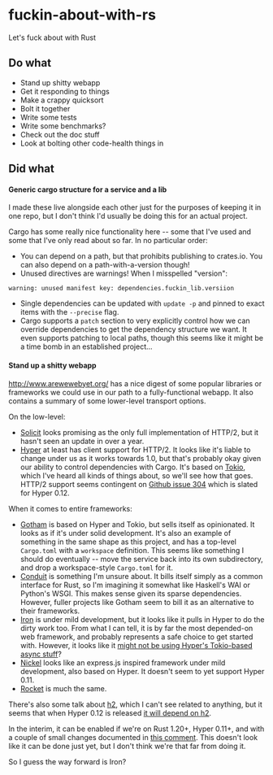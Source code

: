 # fuckin-about-with-rs
Let's fuck about with Rust

## Do what
 * Stand up shitty webapp
 * Get it responding to things
 * Make a crappy quicksort
 * Bolt it together
 * Write some tests
 * Write some benchmarks?
 * Check out the doc stuff
 * Look at bolting other code-health things in

## Did what

#### Generic cargo structure for a service and a lib

I made these live alongside each other just for the purposes of keeping it in
one repo, but I don't think I'd usually be doing this for an actual project.

Cargo has some really nice functionality here -- some that I've used and some
that I've only read about so far. In no particular order:

 * You can depend on a path, but that prohibits publishing to crates.io. You can
   also depend on a path-with-a-version though!
 * Unused directives are warnings! When I misspelled "version":
 ```
 warning: unused manifest key: dependencies.fuckin_lib.versiion
 ```
 * Single dependencies can be updated with `update -p` and pinned to exact
   items with the `--precise` flag.
 * Cargo supports a `patch` section to very explicitly control how we can
   override dependencies to get the dependency structure we want. It even
   supports patching to local paths, though this seems like it might be a time
   bomb in an established project...

#### Stand up a shitty webapp

http://www.arewewebyet.org/ has a nice digest of some popular libraries or
frameworks we could use in our path to a fully-functional webapp. It also
contains a summary of some lower-level transport options.

On the low-level:
* [Solicit](https://github.com/mlalic/solicit) looks promising as the only full
  implementation of HTTP/2, but it hasn't seen an update in over a year.
* [Hyper](https://github.com/hyperium/hyper) at least has client support for
  HTTP/2. It looks like it's liable to change under us as it works towards 1.0,
  but that's probably okay given our ability to control dependencies with Cargo.
  It's based on [Tokio](https://github.com/tokio-rs/tokio), which I've heard all
  kinds of things about, so we'll see how that goes. HTTP/2 support seems
  contingent on [Github issue 304](https://github.com/hyperium/hyper/issues/304)
  which is slated for Hyper 0.12.

When it comes to entire frameworks:
* [Gotham](https://github.com/gotham-rs/gotham) is based on Hyper and Tokio, but
  sells itself as opinionated. It looks as if it's under solid development. It's
  also an example of something in the same shape as this project, and has a
  top-level `Cargo.toml` with a `workspace` definition. This seems like
  something I should do eventually -- move the service back into its own
  subdirectory, and drop a workspace-style `Cargo.toml` for it.
* [Conduit](https://github.com/conduit-rust/conduit) is something I'm unsure
  about. It bills itself simply as a common interface for Rust, so I'm imagining
  it somewhat like Haskell's WAI or Python's WSGI. This makes sense given its
  sparse dependencies. However, fuller projects like Gotham seem to bill it as
  an alternative to their frameworks.
* [Iron](https://github.com/iron/iron) is under mild development, but it looks
  like it pulls in Hyper to do the dirty work too. From what I can tell, it is
  by far the most depended-on web framework, and probably represents a safe
  choice to get started with. However, it looks like it
  [might not be using Hyper's Tokio-based async stuff](https://github.com/iron/iron/issues/501)?
* [Nickel](https://github.com/nickel-org/nickel.rs) looks like an express.js
  inspired framework under mild development, also based on Hyper. It doesn't
  seem to yet support Hyper 0.11.
* [Rocket](https://github.com/SergioBenitez/Rocket) is much the same.

There's also some talk about [h2](https://github.com/carllerche/h2), which I
can't see related to anything, but it seems that when Hyper 0.12 is released
[it will depend on h2](https://github.com/hyperium/hyper/issues/304#issuecomment-329264272).

In the interim, it can be enabled if we're on Rust 1.20+, Hyper 0.11+, and with
a couple of small changes documented in
[this comment](https://github.com/hyperium/hyper/issues/304#issuecomment-357338916).
This doesn't look like it can be done just yet, but I don't think we're that
far from doing it.

So I guess the way forward is Iron?
